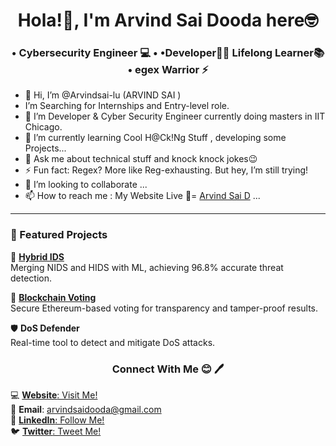 <h1 align="center">Hola!👋, I'm Arvind Sai Dooda here🤓</h1>
<h3 align="center"> • Cybersecurity Engineer 💻  • •Developer🧑‍💻 Lifelong Learner📚    • egex Warrior ⚡ </h3>

- 👋 Hi, I’m @Arvindsai-lu (ARVIND SAI )
-  I’m Searching for Internships and Entry-level role.
- 👀 I’m Developer & Cyber Security Engineer currently doing masters in IIT Chicago. 
- 🌱 I’m currently learning  Cool H@Ck!Ng Stuff , developing some Projects...
- 💬 Ask me about technical stuff and knock knock jokes😉
- ⚡ Fun fact: Regex? More like Reg-exhausting. But hey, I’m still trying!
- 💞️ I’m looking to collaborate  ...
- 📫 How to reach me : My Website Live 🚩= <a href="https://arvind-sai-dooda.netlify.app/">Arvind Sai D</a> ...

<hr>

### 🌟 Featured Projects  

🎯 [**Hybrid IDS**](https://github.com/Arvindsai-lu/Hybrid-Intrusion-Detection-System-Using-Machine-Learning-)  
Merging NIDS and HIDS with ML, achieving 96.8% accurate threat detection.  

🔗 [**Blockchain Voting**](https://github.com/Arvindsai-lu/Decentralized-Voting-System-Decentralized-Voting-System-with-Metamask)  
Secure Ethereum-based voting for transparency and tamper-proof results.  

🛡️ **DoS Defender**  
Real-time tool to detect and mitigate DoS attacks.  

<h3 align="center"> Connect With Me 😊 🖊️</h3>

💻 [**Website**: Visit Me!](https://arvind-sai-dooda.netlify.app/)  
📧 **Email**: [arvindsaidooda@gmail.com](arvindsaidooda@gmail.com)  
🔗 [**LinkedIn**: Follow Me!](https://linkedin.com/in/arvind-sai-dooda)  
🐦 [**Twitter**: Tweet Me!](https://twitter.com/arvindsai)  


<!---
Arvindsai-lu/Arvindsai-lu is a ✨ special ✨ repository because its `README.md` (this file) appears on your GitHub profile.
You can click the Preview link to take a look at your changes.
--->
